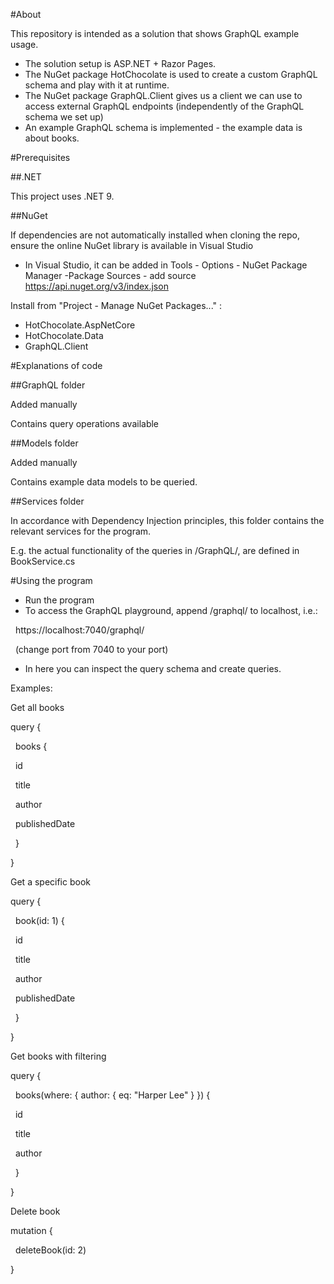 \#About



This repository is intended as a solution that shows GraphQL example usage.



* The solution setup is ASP.NET + Razor Pages.
* The NuGet package HotChocolate is used to create a custom GraphQL schema and play with it at runtime.
* The NuGet package GraphQL.Client gives us a client we can use to access external GraphQL endpoints (independently of the GraphQL schema we set up)
* An example GraphQL schema is implemented - the example data is about books.



\#Prerequisites



\##.NET

This project uses .NET 9.



\##NuGet

If dependencies are not automatically installed when cloning the repo, ensure the online NuGet library is available in Visual Studio 

* In Visual Studio, it can be added in Tools - Options - NuGet Package Manager -Package Sources - add source https://api.nuget.org/v3/index.json



Install from "Project - Manage NuGet Packages..." :

* HotChocolate.AspNetCore
* HotChocolate.Data
* GraphQL.Client



\#Explanations of code

\##GraphQL folder

Added manually



Contains query operations available 



\##Models folder

Added manually



Contains example data models to be queried.



\##Services folder

In accordance with Dependency Injection principles, this folder contains the relevant services for the program.



E.g. the actual functionality of the queries in /GraphQL/, are defined in BookService.cs 



\#Using the program



* Run the program
* To access the GraphQL playground, append /graphql/ to localhost, i.e.:

&nbsp;	https://localhost:7040/graphql/

&nbsp;	(change port from 7040 to your port)

* In here you can inspect the query schema and create queries.



Examples:

Get all books

query {

&nbsp; books {

&nbsp;   id

&nbsp;   title

&nbsp;   author

&nbsp;   publishedDate

&nbsp; }

}



Get a specific book

query {

&nbsp; book(id: 1) {

&nbsp;   id

&nbsp;   title

&nbsp;   author

&nbsp;   publishedDate

&nbsp; }

}



Get books with filtering

query {

&nbsp; books(where: { author: { eq: "Harper Lee" } }) {

&nbsp;   id

&nbsp;   title

&nbsp;   author

&nbsp; }

}



Delete book

mutation {

&nbsp; deleteBook(id: 2)

}







